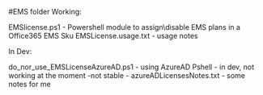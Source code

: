 #EMS folder
Working:

EMSlicense.ps1 - Powershell module to assign\disable EMS plans in a Office365 EMS Sku
EMSLicense.usage.txt - usage notes

In Dev:

do_nor_use_EMSLicenseAzureAD.ps1 - using AzureAD Pshell - in dev, not working at the moment -not stable -
azureADLicensesNotes.txt - some notes for me
